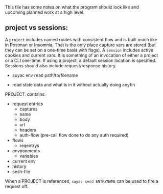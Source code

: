 This file has some notes on what the program should look like and upcoming
planned work at a high level.




## project vs sessions:


A `project` includes named routes with consistent flow and is built much like in
Postman or Insomnia. That is the only place capture vars are stored (but they
can be set on a one-time basis with flags).
A `session` includes active cookies and current vars. It is something of an
invocation of either a project or a CLI one-time. If using a project, a default
session location is specified. Sessions should also include request/response
history.
* suyac env read path/to/filename
- read state data and what is in it without actually doing anyfin


PROJECT:
contains:
- request entries
  - captures
  - name
  - body
  - url
  - headers
  - auth-flow (pre-call flow done to do any auth required)
- flows
  - reqentrys
- environments
  - variables
- current env
- history
- sesh-file

When a PROJECT is referenced, `suyac send ENTRYNAME` can be used to fire a
request off.